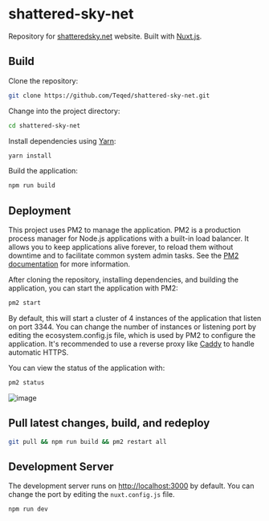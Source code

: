 # shattered-sky-net

Repository for [shatteredsky.net](https://shatteredsky.net) website. Built with [Nuxt.js](https://nuxtjs.org).

## Build

Clone the repository:

```bash
git clone https://github.com/Teqed/shattered-sky-net.git
```

Change into the project directory:

```bash
cd shattered-sky-net
```

Install dependencies using [Yarn](https://yarnpkg.com/):

```bash
yarn install
```

Build the application:

```bash
npm run build
```

## Deployment

This project uses PM2 to manage the application. PM2 is a production process manager for Node.js applications with a built-in load balancer. It allows you to keep applications alive forever, to reload them without downtime and to facilitate common system admin tasks. See the [PM2 documentation](https://pm2.keymetrics.io/docs/usage/quick-start/) for more information.

After cloning the repository, installing dependencies, and building the application, you can start the application with PM2:

```bash
pm2 start
```

By default, this will start a cluster of 4 instances of the application that listen on port 3344. You can change the number of instances or listening port by editing the ecosystem.config.js file, which is used by PM2 to configure the application. It's recommended to use a reverse proxy like [Caddy](https://caddyserver.com/) to handle automatic HTTPS.

You can view the status of the application with:

```bash
pm2 status
```

![image](https://user-images.githubusercontent.com/5181964/221232265-dc0f18f8-7bdb-4b8a-81af-fe33e7839d79.png)

## Pull latest changes, build, and redeploy

```bash
git pull && npm run build && pm2 restart all
```

## Development Server

The development server runs on [http://localhost:3000](http://localhost:3000) by default. You can change the port by editing the `nuxt.config.js` file.

```bash
npm run dev
```
